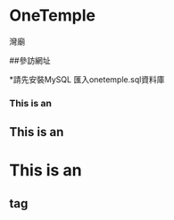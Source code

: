 # OneTemple

灣廟

##參訪網址

*請先安裝MySQL 匯入onetemple.sql資料庫


### This is an 
## This is an 
# This is an 
<h2> tag
